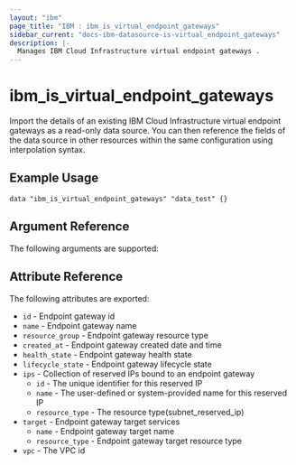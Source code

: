 ```yaml
---
layout: "ibm"
page_title: "IBM : ibm_is_virtual_endpoint_gateways"
sidebar_current: "docs-ibm-datasource-is-virtual_endpoint_gateways"
description: |-
  Manages IBM Cloud Infrastructure virtual endpoint gateways .
---
```


# ibm_is_virtual_endpoint_gateways

Import the details of an existing IBM Cloud Infrastructure virtual endpoint gateways as a read-only data source. You can then reference the fields of the data source in other resources within the same configuration using interpolation syntax.

## Example Usage

```hcl
data "ibm_is_virtual_endpoint_gateways" "data_test" {}
```

## Argument Reference

The following arguments are supported:

## Attribute Reference

The following attributes are exported:

- `id` - Endpoint gateway id
- `name` - Endpoint gateway name
- `resource_group` - Endpoint gateway resource type
- `created_at` - Endpoint gateway created date and time
- `health_state` - Endpoint gateway health state
- `lifecycle_state` - Endpoint gateway lifecycle state
- `ips` - Collection of reserved IPs bound to an endpoint gateway
  - `id` - The unique identifier for this reserved IP
  - `name` - The user-defined or system-provided name for this reserved IP
  - `resource_type` - The resource type(subnet_reserved_ip)
- `target` - Endpoint gateway target services
  - `name` - Endpoint gateway target name
  - `resource_type` - Endpoint gateway target resource type
- `vpc` - The VPC id
